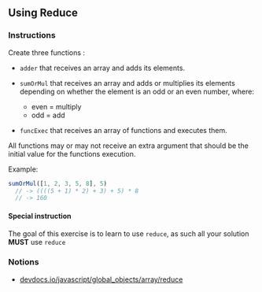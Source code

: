 ## Using Reduce

### Instructions

Create three functions :

- `adder` that receives an array and adds its elements.

- `sumOrMul` that receives an array and adds or multiplies its elements
  depending on whether the element is an odd or an even number, where:
    - even = multiply
    - odd = add

- `funcExec` that receives an array of functions and executes them.

All functions may or may not receive an extra argument that should be the
initial value for the functions execution.

Example:

```js
sumOrMul([1, 2, 3, 5, 8], 5)
  // -> ((((5 + 1) * 2) + 3) + 5) * 8
  // -> 160
````

#### Special instruction

The goal of this exercise is to learn to use `reduce`, as such all your
solution **MUST** use `reduce`

### Notions

- [devdocs.io/javascript/global_objects/array/reduce](https://devdocs.io/javascript/global_objects/array/reduce)
